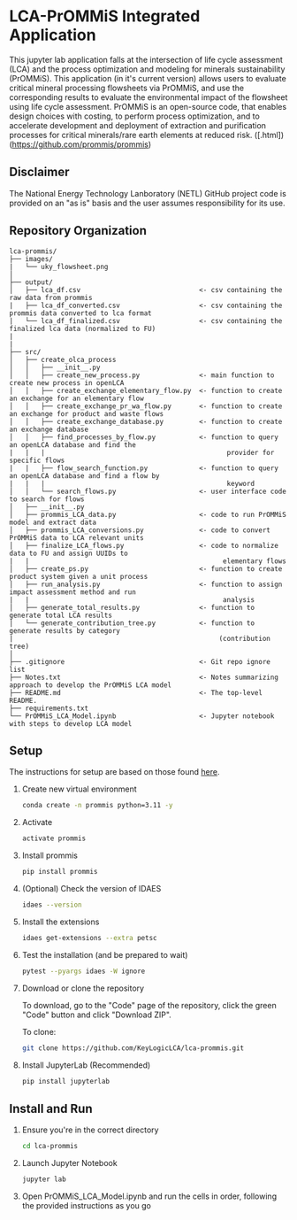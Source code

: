 # LCA-PrOMMiS Integrated Application
This jupyter lab application falls at the intersection of life cycle assessment (LCA) and the process optimization and modeling for minerals sustainability (PrOMMiS). This application (in it's current version) allows users to evaluate critical mineral processing flowsheets via PrOMMiS, and use the corresponding results to evaluate the environmental impact of the flowsheet using life cycle assessment. 
PrOMMiS is an open-source code, that enables design choices with costing, to perform process optimization, and to accelerate development and deployment of extraction and purification processes for critical minerals/rare earth elements at reduced risk. ([.html])(https://github.com/prommis/prommis)

## Disclaimer
The National Energy Technology Lanboratory (NETL) GitHub project code is provided on an "as is" basis and the user assumes responsibility for its use. 

## Repository Organization

    lca-prommis/
    ├── images/  
    |   └── uky_flowsheet.png    
    │
    ├── output/             
    │   ├── lca_df.csv                              <- csv containing the raw data from prommis 
    |   ├── lca_df_converted.csv                    <- csv containing the prommis data converted to lca format 
    |   └── lca_df_finalized.csv                    <- csv containing the finalized lca data (normalized to FU) 
    |
    |
    ├── src/ 
    │   ├── create_olca_process
    │   │   ├── __init__.py
    │   │   ├── create_new_process.py               <- main function to create new process in openLCA
    │   │   ├── create_exchange_elementary_flow.py  <- function to create an exchange for an elementary flow
    │   │   ├── create_exchange_pr_wa_flow.py       <- function to create an exchange for product and waste flows
    │   │   ├── create_exchange_database.py         <- function to create an exchange database
    │   │   ├── find_processes_by_flow.py           <- function to query an openLCA database and find the 
    |   |   |                                              provider for specific flows
    |   |   ├── flow_search_function.py             <- function to query an openLCA database and find a flow by 
    |   |   |                                              keyword
    │   │   └── search_flows.py                     <- user interface code to search for flows
    │   ├── __init__.py
    │   ├── prommis_LCA_data.py                     <- code to run PrOMMiS model and extract data
    │   ├── prommis_LCA_conversions.py              <- code to convert PrOMMiS data to LCA relevant units
    │   ├── finalize_LCA_flows.py                   <- code to normalize data to FU and assign UUIDs to 
    |   |                                                 elementary flows
    │   ├── create_ps.py                            <- function to create product system given a unit process
    │   ├── run_analysis.py                         <- function to assign impact assessment method and run 
    |   |                                                 analysis
    │   ├── generate_total_results.py               <- function to generate total LCA results
    │   └── generate_contribution_tree.py           <- function to generate results by category 
    |                                                    (contribution tree)
    │
    ├── .gitignore                                  <- Git repo ignore list
    ├── Notes.txt                                   <- Notes summarizing approach to develop the PrOMMiS LCA model
    ├── README.md                                   <- The top-level README.
    ├── requirements.txt                            
    └── PrOMMiS_LCA_Model.ipynb                     <- Jupyter notebook with steps to develop LCA model

## Setup

The instructions for setup are based on those found [here](https://idaes-pse.readthedocs.io/en/stable/tutorials/getting_started/mac_osx.html).

1. Create new virtual environment

    ```bash
    conda create -n prommis python=3.11 -y
    ```

2. Activate

    ```bash
    activate prommis
    ```

3. Install prommis

    ```bash
    pip install prommis
    ```

4. (Optional) Check the version of IDAES

    ```bash
    idaes --version
    ```

5. Install the extensions

    ```bash
    idaes get-extensions --extra petsc
    ```

6. Test the installation (and be prepared to wait)

    ```bash
    pytest --pyargs idaes -W ignore
    ```
    
7. Download or clone the repository

    To download, go to the "Code" page of the repository, click the green "Code" button and click "Download ZIP".

    To clone:
    ```bash
    git clone https://github.com/KeyLogicLCA/lca-prommis.git
    ```

8. Install JupyterLab (Recommended)

    ```bash
    pip install jupyterlab
    ```

## Install and Run

1. Ensure you're in the correct directory

    ```bash
    cd lca-prommis
    ```

2. Launch Jupyter Notebook

    ```bash
    jupyter lab
    ```

3. Open PrOMMiS_LCA_Model.ipynb and run the cells in order, following the provided instructions as you go

## 
